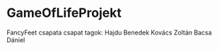 # GameOfLifeProjekt
FancyFeet csapata
csapat tagok: Hajdu Benedek
              Kovács Zoltán
              Bacsa Dániel
